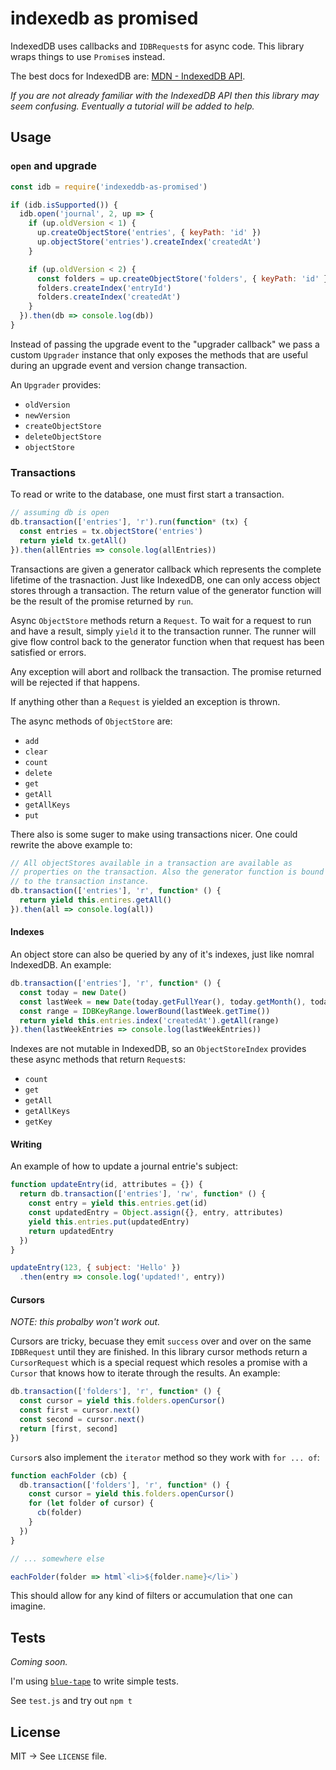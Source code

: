 # indexedb as promised

IndexedDB uses callbacks and `IDBRequest`s for async code. This library
wraps things to use `Promise`s instead.

The best docs for IndexedDB are: [MDN - IndexedDB
API](https://developer.mozilla.org/en-US/docs/Web/API/IndexedDB_API).

_If you are not already familiar with the IndexedDB API then this library
may seem confusing. Eventually a tutorial will be added to help._

## Usage

### `open` and upgrade

```js
const idb = require('indexeddb-as-promised')

if (idb.isSupported()) {
  idb.open('journal', 2, up => {
    if (up.oldVersion < 1) {
      up.createObjectStore('entries', { keyPath: 'id' })
      up.objectStore('entries').createIndex('createdAt')
    }

    if (up.oldVersion < 2) {
      const folders = up.createObjectStore('folders', { keyPath: 'id' })
      folders.createIndex('entryId')
      folders.createIndex('createdAt')
    }
  }).then(db => console.log(db))
}
```

Instead of passing the upgrade event to the "upgrader callback" we pass
a custom `Upgrader` instance that only exposes the methods that are
useful during an upgrade event and version change transaction.

An `Upgrader` provides:

* `oldVersion`
* `newVersion`
* `createObjectStore`
* `deleteObjectStore`
* `objectStore`

### Transactions

To read or write to the database, one must first start a transaction.

```js
// assuming db is open
db.transaction(['entries'], 'r').run(function* (tx) {
  const entries = tx.objectStore('entries')
  return yield tx.getAll()
}).then(allEntries => console.log(allEntries))
```

Transactions are given a generator callback which represents the
complete lifetime of the trasnaction. Just like IndexedDB, one can only
access object stores through a transaction. The return value of the
generator function will be the result of the promise returned by `run`.

Async `ObjectStore` methods return a `Request`. To wait for a request to
run and have a result, simply `yield` it to the transaction runner. The
runner will give flow control back to the generator function when that
request has been satisfied or errors.

Any exception will abort and rollback the transaction. The promise
returned will be rejected if that happens.

If anything other than a `Request` is yielded an exception is thrown.

The async methods of `ObjectStore` are:

* `add`
* `clear`
* `count`
* `delete`
* `get`
* `getAll`
* `getAllKeys`
* `put`

There also is some suger to make using transactions nicer. One could
rewrite the above example to:

```js
// All objectStores available in a transaction are available as
// properties on the transaction. Also the generator function is bound
// to the transaction instance.
db.transaction(['entries'], 'r', function* () {
  return yield this.entires.getAll()
}).then(all => console.log(all))
```

#### Indexes

An object store can also be queried by any of it's indexes, just like
nomral IndexedDB. An example:

```js
db.transaction(['entries'], 'r', function* () {
  const today = new Date()
  const lastWeek = new Date(today.getFullYear(), today.getMonth(), today.getDate() - 7)
  const range = IDBKeyRange.lowerBound(lastWeek.getTime())
  return yield this.entries.index('createdAt').getAll(range)
}).then(lastWeekEntries => console.log(lastWeekEntries))
```

Indexes are not mutable in IndexedDB, so an `ObjectStoreIndex` provides
these async methods that return `Request`s:

* `count`
* `get`
* `getAll`
* `getAllKeys`
* `getKey`

#### Writing

An example of how to update a journal entrie's subject:

```js
function updateEntry(id, attributes = {}) {
  return db.transaction(['entries'], 'rw', function* () {
    const entry = yield this.entries.get(id)
    const updatedEntry = Object.assign({}, entry, attributes)
    yield this.entries.put(updatedEntry)
    return updatedEntry
  })
}

updateEntry(123, { subject: 'Hello' })
  .then(entry => console.log('updated!', entry))
```

#### Cursors

_NOTE: this probalby won't work out._

Cursors are tricky, becuase they emit `success` over and over on the
same `IDBRequest` until they are finished. In this library cursor
methods return a `CursorRequest` which is a special request which
resoles a promise with a `Cursor` that knows how to iterate through the
results. An example:

```js
db.transaction(['folders'], 'r', function* () {
  const cursor = yield this.folders.openCursor()
  const first = cursor.next()
  const second = cursor.next()
  return [first, second]
})
```

`Cursor`s also implement the `iterator` method so they work with `for
... of`:

```js
function eachFolder (cb) {
  db.transaction(['folders'], 'r', function* () {
    const cursor = yield this.folders.openCursor()
    for (let folder of cursor) {
      cb(folder)
    }
  })
}

// ... somewhere else

eachFolder(folder => html`<li>${folder.name}</li>`)
```

This should allow for any kind of filters or accumulation that one can
imagine.

## Tests

_Coming soon._

I'm using [`blue-tape`](https://github.com/spion/blue-tape) to write simple tests.

See `test.js` and try out `npm t`

## License

MIT → See `LICENSE` file.
